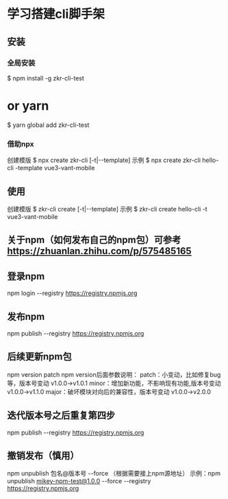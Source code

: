 # 学习搭建cli脚手架

## 安装
### 全局安装
$ npm install -g zkr-cli-test
# or yarn
$ yarn global add zkr-cli-test

### 借助npx
创建模版
$ npx create zkr-cli <name> [-t|--template]
示例
$ npx create zkr-cli hello-cli -template vue3-vant-mobile

## 使用
创建模版
$ zkr-cli create <name> [-t|--template]
示例
$ zkr-cli create hello-cli -t vue3-vant-mobile


## 关于npm（如何发布自己的npm包）可参考 https://zhuanlan.zhihu.com/p/575485165

## 登录npm
npm login --registry https://registry.npmjs.org

## 发布npm
npm publish --registry https://registry.npmjs.org

## 后续更新npm包
npm version patch
  npm version后面参数说明：
    patch：小变动，比如修复bug等，版本号变动 v1.0.0->v1.0.1
    minor：增加新功能，不影响现有功能,版本号变动 v1.0.0->v1.1.0
    major：破坏模块对向后的兼容性，版本号变动 v1.0.0->v2.0.0

## 迭代版本号之后重复第四步
npm publish --registry https://registry.npmjs.org

## 撤销发布（慎用）
npm unpublish 包名@版本号 --force （根据需要接上npm源地址）
示例：npm unpublish mikey-npm-test@1.0.0 --force --registry https://registry.npmjs.org
